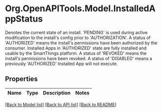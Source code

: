 # Org.OpenAPITools.Model.InstalledAppStatus
Denotes the current state of an install.  'PENDING' is used during active modification to the install's config prior to 'AUTHORIZATION'. A status of 'AUTHORIZED' means the install's permissions have been authorized by the consumer. Installed Apps in 'AUTHORIZED' state are fully installed and usable by the SmartThings platform.  A status of 'REVOKED' means the install's permissions have been revoked.  A status of 'DISABLED' means a previously 'AUTHORIZED' Installed App will not execute. 
## Properties

Name | Type | Description | Notes
------------ | ------------- | ------------- | -------------

[[Back to Model list]](../README.md#documentation-for-models) [[Back to API list]](../README.md#documentation-for-api-endpoints) [[Back to README]](../README.md)


